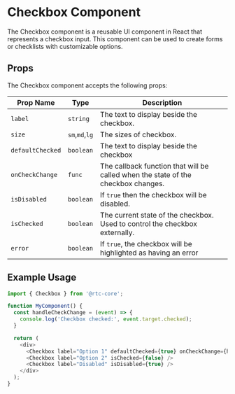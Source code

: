   # Checkbox Component

  The Checkbox component is a reusable UI component in React that represents a checkbox input. This component can be used to create forms or checklists with customizable options.

  ## Props

  The Checkbox component accepts the following props:

  | Prop Name | Type | Description |
  |---|---|---|
  | `label` | `string` | The text to display beside the checkbox. |
  | `size` | `sm`,`md`,`lg` | The sizes of checkbox. |
  | `defaultChecked` | `boolean` | The text to display beside the checkbox |
  | `onCheckChange` | `func` | The callback function that will be called when the state of the checkbox changes. |
  | `isDisabled` | `boolean` | If `true` then the checkbox will be disabled. |
  | `isChecked` | `boolean` | The current state of the checkbox. Used to control the checkbox externally. |
  | `error` | `boolean` | If `true`, the checkbox will be highlighted as having an error |


  ## Example Usage

  ```javascript
  import { Checkbox } from '@rtc-core';

  function MyComponent() {
    const handleCheckChange = (event) => {
      console.log('Checkbox checked:', event.target.checked);
    }

    return (
      <div>
        <Checkbox label="Option 1" defaultChecked={true} onCheckChange={handleCheckChange} />
        <Checkbox label="Option 2" isChecked={false} />
        <Checkbox label="Disabled" isDisabled={true} />
      </div>
    );
  }
